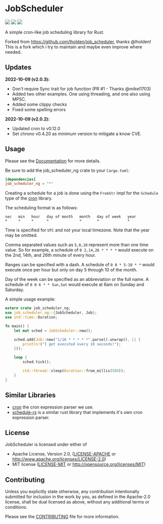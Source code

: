 # JobScheduler
[![](https://docs.rs/job_scheduler_ng/badge.svg)](https://docs.rs/job_scheduler_ng) [![](https://img.shields.io/crates/v/job_scheduler_ng.svg)](https://crates.io/crates/job_scheduler_ng) [![](https://deps.rs/repo/github/BlackDex/job_scheduler/status.svg)](https://deps.rs/repo/github/BlackDex/job_scheduler)

A simple cron-like job scheduling library for Rust.

Forked from https://github.com/lholden/job_scheduler, thanks @lholden!
This is a fork which i try to maintain and maybe even improve where needed.


## Updates

**2022-10-09 (v2.0.3):**
 - Don't require Sync trait for job function (PR #1 - Thanks @mikel1703)
 - Added two other examples. One using threading, and one also using MPSC.
 - Added some clippy checks
 - Fixed some spelling errors

**2022-10-09 (v2.0.2):**
 - Updated cron to v0.12.0
 - Set chrono v0.4.20 as minimum version to mitigate a know CVE.


## Usage

Please see the [Documentation](https://docs.rs/job_scheduler_ng/) for more details.

Be sure to add the job_scheduler_ng crate to your `Cargo.toml`:

```toml
[dependencies]
job_scheduler_ng = "*"
```

Creating a schedule for a job is done using the `FromStr` impl for the
`Schedule` type of the [cron](https://github.com/zslayton/cron) library.

The scheduling format is as follows:

```text
sec   min   hour   day of month   month   day of week   year
*     *     *      *              *       *             *
```

Time is specified for `UTC` and not your local timezone. Note that the year may
be omitted.

Comma separated values such as `5,8,10` represent more than one time value. So
for example, a schedule of `0 2,14,26 * * * *` would execute on the 2nd, 14th,
and 26th minute of every hour.

Ranges can be specified with a dash. A schedule of `0 0 * 5-10 * *` would
execute once per hour but only on day 5 through 10 of the month.

Day of the week can be specified as an abbreviation or the full name. A
schedule of `0 0 6 * * Sun,Sat` would execute at 6am on Sunday and Saturday.

A simple usage example:

```rust
extern crate job_scheduler_ng;
use job_scheduler_ng::{JobScheduler, Job};
use std::time::Duration;

fn main() {
    let mut sched = JobScheduler::new();

    sched.add(Job::new("1/10 * * * * *".parse().unwrap(), || {
        println!("I get executed every 10 seconds!");
    }));

    loop {
        sched.tick();

        std::thread::sleep(Duration::from_millis(500));
    }
}
```

## Similar Libraries

* [cron](https://github.com/zslayton/cron) the cron expression parser we use.
* [schedule-rs](https://github.com/mehcode/schedule-rs) is a similar rust library that implements it's own cron expression parser.

## License

JobScheduler is licensed under either of

 * Apache License, Version 2.0, ([LICENSE-APACHE](LICENSE-APACHE) or
   http://www.apache.org/licenses/LICENSE-2.0)
 * MIT license ([LICENSE-MIT](LICENSE-MIT) or
   http://opensource.org/licenses/MIT)

## Contributing

Unless you explicitly state otherwise, any contribution intentionally submitted
for inclusion in the work by you, as defined in the Apache-2.0 license, shall
be dual licensed as above, without any additional terms or conditions.

Please see the [CONTRIBUTING](CONTRIBUTING.md) file for more information.
